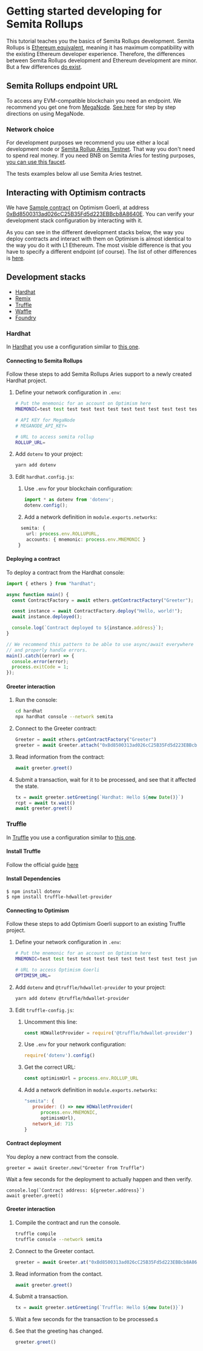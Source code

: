 # Getting started developing for Semita Rollups


This tutorial teaches you the basics of Semita Rollups development.
Semita Rollups is [Ethereum equivalent](https://community.optimism.io/docs/developers/bedrock/explainer/#ethereum-equivalence), meaning it has maximum compatibility with the existing Ethereum developer experience.
Therefore, the differences between Semita Rollups development and Ethereum development are minor.
But a few differences [do exist](https://community.optimism.io/docs/developers/bedrock/differences/).


## Semita Rollups endpoint URL

To access any EVM-compatible blockchain you need an endpoint. 
We recommend you get one from [MegaNode](https://meganode.nodereal.io/).
[See here](https://docs.nodereal.io/docs/getting-started) for step by step directions on using MegaNode.


### Network choice

For development purposes we recommend you use either a local development node or [Semita Rollup Aries Testnet](TBD).
That way you don't need to spend real money.
If you need BNB on Semita Aries for testing purposes, [you can use this faucet]().

The tests examples below all use Semita Aries testnet.


## Interacting with Optimism contracts

We have [Sample contract]() on Optimism Goerli, at address [0xBd8500313ad026cC25B35Fd5d223EBBcb8A8640E](). 
You can verify your development stack configuration by interacting with it. 

As you can see in the different development stacks below, the way you deploy contracts and interact with them on Optimism is almost identical to the way you do it with L1 Ethereum.
The most visible difference is that you have to specify a different endpoint (of course). 
The list of other differences is [here](https://community.optimism.io/docs/developers/build/differences/).

## Development stacks

- [Hardhat](#hardhat)
- [Remix](#remix)
- [Truffle](#truffle)
- [Waffle](#waffle)
- [Foundry](#foundry)

### Hardhat

In [Hardhat](https://hardhat.org/) you use a configuration similar to [this one](https://github.com/ethereum-optimism/optimism-tutorial/tree/main/getting-started/hardhat).

#### Connecting to Semita Rollups

Follow these steps to add Semita Rollups Aries support to a newly created Hardhat project. 


1. Define your network configuration in `.env`:

   ```sh
   # Put the mnemonic for an account on Optimism here
   MNEMONIC=test test test test test test test test test test test test

   # API KEY for MegaNode
   # MEGANODE_API_KEY=

   # URL to access semita rollup
   ROLLUP_URL=
   ```

1. Add `dotenv` to your project:

   ```sh
   yarn add dotenv
   ```

1. Edit `hardhat.config.js`:

   1. Use `.env` for your blockchain configuration:

      ```ts
      import * as dotenv from 'dotenv';
      dotenv.config();
      ```

   1. Add a network definition in `module.exports.networks`:

   ```ts
     semita: {
       url: process.env.ROLLUPURL,
       accounts: { mnemonic: process.env.MNEMONIC }
    }
   ```
#### Deploying a contract

To deploy a contract from the Hardhat console:

```ts
import { ethers } from "hardhat";

async function main() {
  const ContractFactory = await ethers.getContractFactory("Greeter");

  const instance = await ContractFactory.deploy("Hello, world!");
  await instance.deployed();

  console.log(`Contract deployed to ${instance.address}`);
}

// We recommend this pattern to be able to use async/await everywhere
// and properly handle errors.
main().catch((error) => {
  console.error(error);
  process.exitCode = 1;
});

```

#### Greeter interaction

1. Run the console:
   ```sh
   cd hardhat
   npx hardhat console --network semita
   ```

1. Connect to the Greeter contract:   

   ```ts
   Greeter = await ethers.getContractFactory("Greeter")
   greeter = await Greeter.attach("0xBd8500313ad026cC25B35Fd5d223EBBcb8A8640E")
   ```


1. Read information from the contract:

   ```ts
   await greeter.greet()
   ```

1. Submit a transaction, wait for it to be processed, and see that it affected the state.

   ```ts
   tx = await greeter.setGreeting(`Hardhat: Hello ${new Date()}`)
   rcpt = await tx.wait()  
   await greeter.greet()
   ```

### Truffle

In [Truffle](https://trufflesuite.com/) you use a configuration similar to [this one]().

#### Install Truffle

Follow the official guide [here](https://trufflesuite.com/docs/truffle/how-to/install/) 

#### Install Dependencies

```
$ npm install dotenv
$ npm install truffle-hdwallet-provider 
```

#### Connecting to Optimism

Follow these steps to add Optimism Goerli support to an existing Truffle project. 


1. Define your network configuration in `.env`:

   ```sh
   # Put the mnemonic for an account on Optimism here
   MNEMONIC=test test test test test test test test test test test junk

   # URL to access Optimism Goerli
   OPTIMISM_URL=
   ```

1. Add `dotenv` and `@truffle/hdwallet-provider` to your project:

   ```sh
   yarn add dotenv @truffle/hdwallet-provider
   ```


1. Edit `truffle-config.js`:

   1. Uncomment this line:

      ```js
      const HDWalletProvider = require('@truffle/hdwallet-provider')
      ```

   1. Use `.env` for your network configuration:

      ```js
      require('dotenv').config()
      ```

   1. Get the correct URL:

      ```js
      const optimismUrl = process.env.ROLLUP_URL
      ```

   1. Add a network definition in `module.exports.networks`:

      ```js
      "semita": {
         provider: () => new HDWalletProvider(
            process.env.MNEMONIC,
            optimismUrl),
         network_id: 715
      }
      ```
#### Contract deployment

You deploy a new contract from the console.

``` 
greeter = await Greeter.new("Greeter from Truffle")
```

Wait a few seconds for the deployment to actually happen and then verify.

```
console.log(`Contract address: ${greeter.address}`)
await greeter.greet()
```

#### Greeter interaction

1. Compile the contract and run the console.

   ```sh
   truffle compile
   truffle console --network semita
   ```

1. Connect to the Greeter contact.

   ```js
   greeter = await Greeter.at("0xBd8500313ad026cC25B35Fd5d223EBBcb8A8640E")
   ```

1. Read information from the contact.

   ```js
   await greeter.greet()
   ```

1. Submit a transaction.

   ```js
   tx = await greeter.setGreeting(`Truffle: Hello ${new Date()}`)
   ```

1. Wait a few seconds for the transaction to be processed.s

1. See that the greeting has changed.

   ```js
   greeter.greet()
   ```

